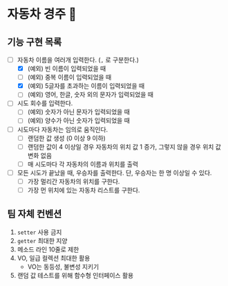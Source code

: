 # 자동차 경주 🚗

## 기능 구현 목록

- [ ] 자동차 이름을 여러개 입력한다. (`,` 로 구분한다.)
    - [X] (예외) 빈 이름이 입력되었을 때
    - [ ] (예외) 중복 이름이 입력되었을 때
    - [X] (예외) 5글자를 초과하는 이름이 입력되었을 때
    - [ ] (예외) 영어, 한글, 숫자 외의 문자가 입력되었을 때
- [ ] 시도 회수를 입력한다.
    - [ ] (예외) 숫자가 아닌 문자가 입력되었을 때
    - [ ] (예외) 양수가 아닌 숫자가 입력되었을 때
- [ ] 시도마다 자동차는 임의로 움직인다.
    - [ ] 랜덤한 값 생성 (0 이상 9 이하)
    - [ ] 랜덤한 값이 4 이상일 경우 자동차의 위치 값 1 증가, 그렇지 않을 경우 위치 값 변화 없음
    - [ ] 매 시도마다 각 자동차의 이름과 위치를 출력
- [ ] 모든 시도가 끝났을 때, 우승자를 출력한다. 단, 우승자는 한 명 이상일 수 있다.
    - [ ] 가장 멀리간 자동차의 위치를 구한다.
    - [ ] 가장 먼 위치에 있는 자동차 리스트를 구한다.

## 팀 자체 컨벤션

1. `setter` 사용 금지
2. `getter` 최대한 지양
3. 메소드 라인 10줄로 제한
4. VO, 일급 컬렉션 최대한 활용
    - VO는 동등성, 불변성 지키기
5. 랜덤 값 테스트를 위해 함수형 인터페이스 활용